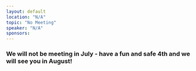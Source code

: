 ```yaml
---
layout: default
location: "N/A"
topic: "No Meeting"
speaker: "N/A"
sponsors:
---
```


### We will not be meeting in July - have a fun and safe 4th and we will see you in August!
